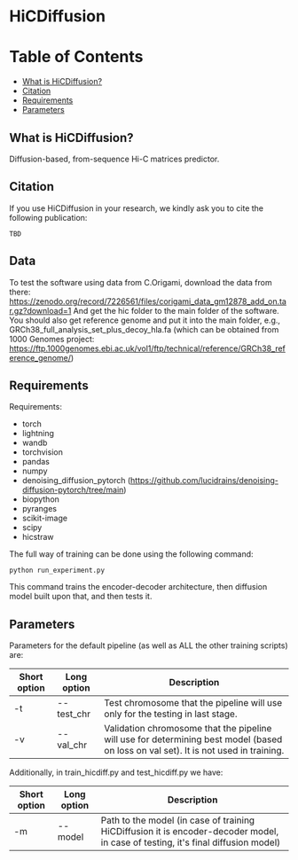 # HiCDiffusion

Table of Contents
=================

* [What is HiCDiffusion?](#what-is-consensusv)
* [Citation](#citation)
* [Requirements](#requirements)
* [Parameters](#parameters)

## What is HiCDiffusion?

Diffusion-based, from-sequence Hi-C matrices predictor.

## Citation

If you use HiCDiffusion in your research, we kindly ask you to cite the following publication:

```
TBD
```
## Data

To test the software using data from C.Origami, download the data from there:
https://zenodo.org/record/7226561/files/corigami_data_gm12878_add_on.tar.gz?download=1
And get the hic folder to the main folder of the software. You should also get reference genome and put it into the main folder, e.g., GRCh38_full_analysis_set_plus_decoy_hla.fa (which can be obtained from 1000 Genomes project: https://ftp.1000genomes.ebi.ac.uk/vol1/ftp/technical/reference/GRCh38_reference_genome/)


## Requirements

Requirements:
* torch
* lightning
* wandb
* torchvision
* pandas
* numpy
* denoising_diffusion_pytorch (https://github.com/lucidrains/denoising-diffusion-pytorch/tree/main)
* biopython
* pyranges
* scikit-image
* scipy
* hicstraw


The full way of training can be done using the following command:
```
python run_experiment.py 
```

This command trains the encoder-decoder architecture, then diffusion model built upon that, and then tests it.

## Parameters

Parameters for the default pipeline (as well as ALL the other training scripts) are:

Short option | Long option | Description
-------------- | --------------- | ---------------
-t | --test_chr | Test chromosome that the pipeline will use only for the testing in last stage.
-v | --val_chr | Validation chromosome that the pipeline will use for determining best model (based on loss on val set). It is not used in training.

Additionally, in train_hicdiff.py and test_hicdiff.py we have:

Short option | Long option | Description
-------------- | --------------- | ---------------
-m | --model | Path to the model (in case of training HiCDiffusion it is encoder-decoder model, in case of testing, it's final diffusion model)
